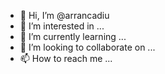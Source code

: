 - 👋 Hi, I’m @arrancadiu
- 👀 I’m interested in ...
- 🌱 I’m currently learning ...
- 💞️ I’m looking to collaborate on ...
- 📫 How to reach me ...

<!---
arrancadiu/arrancadiu is a ✨ special ✨ repository because its `README.md` (this file) appears on your GitHub profile.
You can click the Preview link to take a look at your changes.
--->
